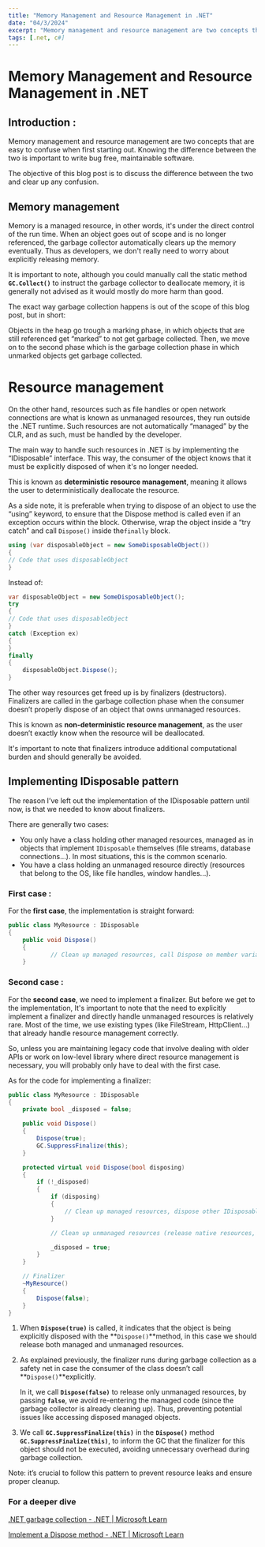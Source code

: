 ```yaml
---
title: "Memory Management and Resource Management in .NET"
date: "04/3/2024"
excerpt: "Memory management and resource management are two concepts that are easy to confuse when first starting out. Knowing the difference between the two is important to write bug free, maintainable software."
tags: [.net, c#]
---
```


# Memory Management and Resource Management in .NET

## Introduction :

Memory management and resource management are two concepts that are easy to confuse when first starting out. Knowing the difference between the two is important to write bug free, maintainable software.

The objective of this blog post is to discuss the difference between the two and clear up any confusion.

## Memory management

Memory is a managed resource, in other words, it's under the direct control of the run time. When an object goes out of scope and is no longer referenced, the garbage collector automatically clears up the memory eventually. Thus as developers, we don't really need to worry about explicitly releasing memory.

It is important to note, although you could manually call the static method **`GC.Collect()`** to instruct the garbage collector to deallocate memory, it is generally not advised as it would mostly do more harm than good.

The exact way garbage collection happens is out of the scope of this blog post, but in short:

Objects in the heap go trough a marking phase, in which objects that are still referenced get “marked” to not get garbage collected. Then, we move on to the second phase which is the garbage collection phase in which unmarked objects get garbage collected.

# Resource management

On the other hand, resources such as file handles or open network connections are what is known as unmanaged resources, they run outside the .NET runtime.  Such resources are not automatically “managed” by the CLR, and as such, must be handled by the developer.

The main way to handle such resources in .NET is by implementing the “IDisposable” interface. This way, the consumer of the object knows that it must be explicitly disposed of when it's no longer needed. 

This is known as **deterministic resource management**, meaning it allows the user to deterministically deallocate the resource.

As a side note, it is preferable when trying to dispose of an object to use the “using” keyword, to ensure that the Dispose method is called even if an exception occurs within the block. Otherwise, wrap the object inside a “try catch” and call `Dispose()` inside the`finally` block.

```csharp
using (var disposableObject = new SomeDisposableObject())
{
// Code that uses disposableObject
}
```

Instead of:

```csharp
var disposableObject = new SomeDisposableObject();
try
{
// Code that uses disposableObject
}
catch (Exception ex)
{
}
finally
{
	disposableObject.Dispose();
}
```

The other way resources get freed up is by finalizers (destructors). Finalizers are called in the garbage collection phase when the consumer doesn’t properly dispose of an object that owns unmanaged resources.

This is known as **non-deterministic resource management**, as the user doesn’t exactly know when the resource will be deallocated.

It's important to note that finalizers introduce additional computational burden and should generally be avoided.

## Implementing IDisposable pattern

The reason I’ve left out the implementation of the IDisposable pattern until now, is that we needed to know about finalizers. 

There are generally two cases:

- You only have a class holding other managed resources, managed as in objects that implement `IDisposable` themselves (file streams, database connections…). In most situations, this is the common scenario.
- You have a class holding an unmanaged resource directly (resources that belong to the OS, like file handles, window handles...).

### First case :

For the **first case**, the implementation is straight forward:

```csharp
public class MyResource : IDisposable
{
    public void Dispose()
    {
			// Clean up managed resources, call Dispose on member variables..
    }
```

### Second case :

For the **second case**, we need to implement a finalizer. But before we get to the implementation, It's important to note that the need to explicitly implement a finalizer and directly handle unmanaged resources is relatively rare. Most of the time, we use existing types (like FileStream, HttpClient…) that already handle resource management correctly.

So, unless you are maintaining legacy code that involve dealing with older APIs or work on low-level library where direct resource management is necessary, you will probably only have to deal with the first case.

As for the code for implementing a finalizer:

```csharp
public class MyResource : IDisposable
{
    private bool _disposed = false;

    public void Dispose()
    {
        Dispose(true);
        GC.SuppressFinalize(this);
    }

    protected virtual void Dispose(bool disposing)
    {
        if (!_disposed)
        {
            if (disposing)
            {
                // Clean up managed resources, dispose other IDisposable objects here
            }

            // Clean up unmanaged resources (release native resources, file handles etc)

            _disposed = true;
        }
    }

    // Finalizer
    ~MyResource()
    {
        Dispose(false);
    }
}
```

1. When **`Dispose(true)`** is called, it indicates that the object is being explicitly disposed with the **`Dispose()`**method, in this case we should release both managed and unmanaged resources.
2. As explained previously, the finalizer runs during garbage collection as a safety net in case the consumer of the class doesn’t call **`Dispose()`**explicitly. 
    
    In it, we call **`Dispose(false)`** to release only unmanaged resources, by passing **`false`**, we avoid re-entering the managed code (since the garbage collector is already cleaning up). Thus, preventing potential issues like accessing disposed managed objects.
    
3. We call **`GC.SuppressFinalize(this)`** in the **`Dispose()`** method **`GC.SuppressFinalize(this)`**, to inform the GC that the finalizer for this object should not be executed, avoiding unnecessary overhead during garbage collection.
    
    

Note: it’s crucial to follow this pattern to prevent resource leaks and ensure proper cleanup.

### For a deeper dive

[.NET garbage collection - .NET | Microsoft Learn](https://learn.microsoft.com/en-us/dotnet/standard/garbage-collection/)

[Implement a Dispose method - .NET | Microsoft Learn](https://learn.microsoft.com/en-us/dotnet/standard/garbage-collection/implementing-dispose?redirectedfrom=MSDN)
